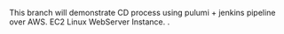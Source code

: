 This branch will demonstrate CD process using pulumi + jenkins pipeline over AWS.
EC2 Linux WebServer Instance.
.